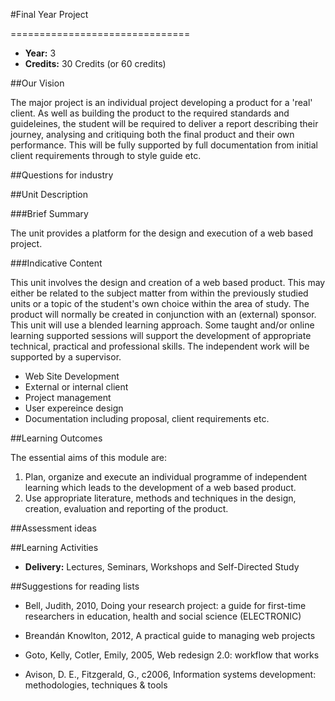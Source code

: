 #Final Year Project
<!-- Temporary title -->
===============================

+ __Year:__ 3
+ __Credits:__ 30 Credits (or 60 credits)

##Our Vision

The major project is an individual project developing a product for a 'real' client. As well as building the product to the required standards and guideleines, the student will be required to deliver a report describing their journey, analysing and critiquing both the final product and their own performance. This will be fully supported by full documentation from initial client requirements through to style guide etc.

##Questions for industry


##Unit Description

###Brief Summary

<!-- 140 characters -->

The unit provides a platform for the design and execution of a web based project. 

###Indicative Content

This unit involves the design and creation of a web based product. This may either be related to the subject matter from within the previously studied units or a topic of the student's own choice within the area of study. The product will normally be created in conjunction with an (external) sponsor. This unit will use a blended learning approach. Some taught and/or online learning supported sessions will support the development of appropriate technical, practical and professional skills. The independent work will be supported by a supervisor.

+ Web Site Development
+ External or internal client
+ Project management
+ User expereince design
+ Documentation including proposal, client requirements etc.


##Learning Outcomes

The essential aims of this module are:

1. Plan, organize and execute an individual programme of independent learning which leads to the development of a web based product.
1. Use appropriate literature, methods and techniques in the design, creation, evaluation and reporting of the product.



##Assessment ideas



##Learning Activities

+ __Delivery:__ Lectures, Seminars, Workshops and Self-Directed Study

##Suggestions for reading lists

+ Bell, Judith, 2010, Doing your research project: a guide for first-time researchers in education, health and social science (ELECTRONIC)
+ Breandán Knowlton, 2012, A practical guide to managing web projects 
+ Goto, Kelly, Cotler, Emily, 2005, Web redesign 2.0: workflow that works

+ Avison, D. E., Fitzgerald, G., c2006, Information systems development: methodologies, techniques & tools




<!--

Notes

-->



